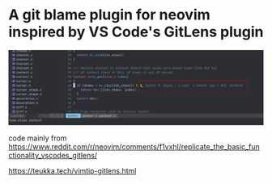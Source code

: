 # A git blame plugin for neovim inspired by VS Code's GitLens plugin 

![nvim-blamer-lua](nvim-blamer-lua.png)

code mainly from https://www.reddit.com/r/neovim/comments/f1vxhl/replicate_the_basic_functionality_vscodes_gitlens/

https://teukka.tech/vimtip-gitlens.html

